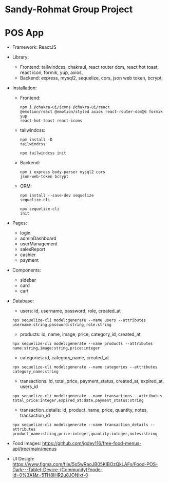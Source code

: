 # Sandy-Rohmat Group Project


POS App
=======

* Framework: ReactJS
* Library: 
	- Frontend: tailwindcss, chakraui, react router dom, react hot toast, react icon, formik, yup, axios, 
	- Backend: express, mysql2, sequelize, cors, json web token, bcrypt,

* Installation:
	- Frontend: <pre><code>npm i @chakra-ui/icons @chakra-ui/react @emotion/react @emotion/styled axios react-router-dom@6 formik yup react-hot-toast react-icons</code></pre>
	- tailwindcss: <pre><code>npm install -D tailwindcss</code></pre>
		<pre><code>npx tailwindcss init</code></pre>

	- Backend: <pre><code>npm i express body-parser mysql2 cors json-web-token bcrypt</code></pre>
	- ORM: <pre><code>npm install --save-dev sequelize sequelize-cli</code></pre>
	       <pre><code>npx sequelize-cli init</code></pre>

* Pages: 
	- login
	- adminDashboard
	- userManagement
	- salesReport
	- cashier
	- payment

* Components:
	- sidebar
	- card
	- cart

* Database: 
	- users: id, username, password, role, created_at
	<pre><code>npx sequelize-cli model:generate --name users --attributes username:string,password:string,role:string</code></pre>
	- products: id, name, image, price, category_id, created_at
	<pre><code>npx sequelize-cli model:generate --name products --attributes name:string,image:string,price:integer</code></pre>
	- categories: id, category_name, created_at
	<pre><code>npx sequelize-cli model:generate --name categories --attributes category_name:string</code></pre>
	- transactions: id, total_price, payment_status, created_at, expired_at, users_id
	<pre><code>npx sequelize-cli model:generate --name transactions --attributes total_price:integer,expired_at:date,payment_status:string</code></pre>
	- transaction_details: id, product_name, price, quantity, notes, transaction_id
	<pre><code>npx sequelize-cli model:generate --name transaction_details --attributes product_name:string,price:integer,quantity:integer,notes:string</code></pre>

* Food images: https://github.com/igdev116/free-food-menus-api/tree/main/menus

* UI Design: https://www.figma.com/file/5o5wRaoJB05KlBOzQkLAFs/Food-POS-Dark---Tablet-Device-(Community)?node-id=0%3A1&t=5TH8IHR2u8JONIxt-0
